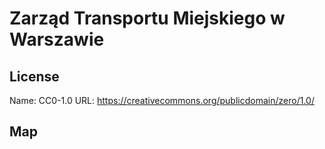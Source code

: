 # Zarząd Transportu Miejskiego w Warszawie

## License

Name: CC0-1.0
URL: https://creativecommons.org/publicdomain/zero/1.0/

## Map

<WorldMap topic="public-transport/rtfs-rt/Zarzad_Transportu_Miejskiego_w_Warszawie/vehicle_positions/#" />
